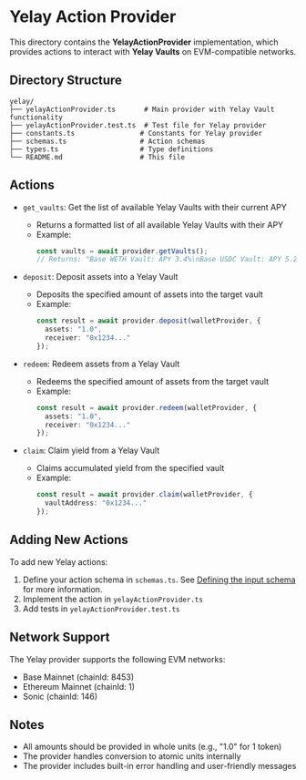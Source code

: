 # Yelay Action Provider

This directory contains the **YelayActionProvider** implementation, which provides actions to interact with **Yelay Vaults** on EVM-compatible networks.

## Directory Structure

```
yelay/
├── yelayActionProvider.ts       # Main provider with Yelay Vault functionality
├── yelayActionProvider.test.ts  # Test file for Yelay provider
├── constants.ts                # Constants for Yelay provider
├── schemas.ts                  # Action schemas
├── types.ts                    # Type definitions
└── README.md                   # This file
```

## Actions

- `get_vaults`: Get the list of available Yelay Vaults with their current APY
  - Returns a formatted list of all available Yelay Vaults with their APY
  - Example:
    ```typescript
    const vaults = await provider.getVaults();
    // Returns: "Base WETH Vault: APY 3.4%\nBase USDC Vault: APY 5.2%"
    ```

- `deposit`: Deposit assets into a Yelay Vault
  - Deposits the specified amount of assets into the target vault
  - Example:
    ```typescript
    const result = await provider.deposit(walletProvider, {
      assets: "1.0",
      receiver: "0x1234..."
    });
    ```

- `redeem`: Redeem assets from a Yelay Vault
  - Redeems the specified amount of assets from the target vault
  - Example:
    ```typescript
    const result = await provider.redeem(walletProvider, {
      assets: "1.0",
      receiver: "0x1234..."
    });
    ```

- `claim`: Claim yield from a Yelay Vault
  - Claims accumulated yield from the specified vault
  - Example:
    ```typescript
    const result = await provider.claim(walletProvider, {
      vaultAddress: "0x1234..."
    });
    ```

## Adding New Actions

To add new Yelay actions:

1. Define your action schema in `schemas.ts`. See [Defining the input schema](https://github.com/coinbase/agentkit/blob/main/CONTRIBUTING-TYPESCRIPT.md#defining-the-input-schema) for more information.
2. Implement the action in `yelayActionProvider.ts`
3. Add tests in `yelayActionProvider.test.ts`

## Network Support

The Yelay provider supports the following EVM networks:
- Base Mainnet (chainId: 8453)
- Ethereum Mainnet (chainId: 1)
- Sonic (chainId: 146)

## Notes

- All amounts should be provided in whole units (e.g., "1.0" for 1 token)
- The provider handles conversion to atomic units internally
- The provider includes built-in error handling and user-friendly messages
